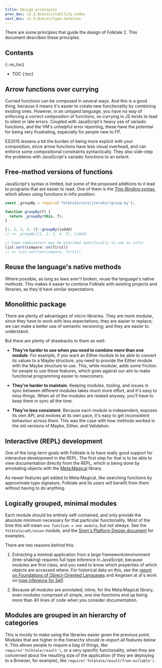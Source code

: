 ```yaml
---
title: Design principles
prev_doc: v2.3.0/misc/stability-index
next_doc: v2.3.0/misc/type-notation
---
```


There are some principles that guide the design of Folktale 2. This document describes these principles.


## Contents
{:.no_toc}

* TOC
{:toc}


## Arrow functions over currying

Curried functions can be composed in several ways. And this is a good
thing, because it means it's easier to create new functionality by combining
existing ones. However, in an untyped language, you have no way of
enforcing a correct composition of functions, so currying in JS tends to
lead to silent or late errors. Coupled with JavaScript's heavy use of
variadic functions, and the VM's unhelpful error reporting, these have the
potential for being very frustrating, especially for people new to FP.

ES2015 lessens a bit the burden of being more explicit with your
composition, since arrow functions have less visual overhead, and can
enforce some compositional constraints syntactically. They also side-step
the problems with JavaScript's variadic functions to an extent.


## Free-method versions of functions

JavaScript's syntax is limited, but some of the proposed additions to it
lead to programs that are easier to read. One of them is the
[This-Binding syntax](https://github.com/zenparsing/es-function-bind), which
allows using functions in infix position:

```js
const _groupBy = require('folktale/core/iterator/group-by');

function groupBy(f) {
  return _groupBy(this, f);
}

[1, 2, 3, 4, 5]::groupBy(isOdd)
// => _groupBy([1, 2, 3, 4, 5], isOdd)

// Some combinators may be provided specifically to use as infix
list.sort(compare::on(first))
// => list.sort(on(compare, first))
```

## Reuse the language's native methods

Where possible, as long as laws aren't broken, reuse the language's native methods.
This makes it easier to combine Folktale with existing projects and
libraries, as they'd have similar expectations.


## Monolithic package

There are plenty of advantages of micro-libraries. They are more modular,
since they have to work with less expectations; they are easier to replace;
we can make a better use of semantic versioning; and they are easier to
understand.

But there are plenty of drawbacks to them as well:

  - **They're harder to use when you need to combine more than one
    module**. For example, if you want an Either module to be able to convert
    its values to a Maybe structure, you need to provide the Either module
    with the Maybe structure to use. This, while modular, adds some friction
    for people to use these features, which goes against our aim to make
    functional programming easier to newcomers.

  - **They're harder to maintain**. Keeping modules, tooling, and issues in
    sync between different modules takes much more effort, and it's easy to
    miss things. When all of the modules are related anyway, you'll have to
    keep them in sync all the time.

  - **They're less consistent**. Because each module is independent, exposes
    its own API, and evolves at its own pace, it's easy to get inconsistent
    behaviour across them. This was the case with how methods worked in the
    old versions of Maybe, Either, and Validation.


## Interactive (REPL) development

One of the long-term goals with Folktale is to have really good support
for interactive development in the REPL. The first step for that is to be
able to view documentation directly from the REPL, which is being done by
annotating objects with the
[Meta:Magical](https://github.com/origamitower/metamagical) library.

As newer features get added to Meta:Magical, like searching functions by
approximate type signature, Folktale and its users will benefit from them
without having to do anything.


## Logically grouped, minimal modules
    
Each module should be entirely self-contained, and only provide the
absolute minimum necessary for that particular functionality. Most of the
time this will mean `one function = one module`, but not always. See the
`folktale/adt/union` module, and the
[Siren's Platform Design document](https://github.com/siren-lang/siren/blob/master/documentation/platform-design.md)
for examples.

There are two reasons behind this:

  1. Extracting a minimal application from a large framework/environment
    (tree-shaking) requires full type inference in JavaScript, because
    modules are first class, and you need to know which properties of which
    objects are accessed where. For historical data on this, see the
    [report on Foundations of Object-Oriented Languages](http://www.cs.cmu.edu/~aldrich/FOOL/FOOL1/FOOL1-report.pdf)
    and Aegesen at al's work on
    [type inference for Self](http://bibliography.selflanguage.org/type-inference.html).

  2. Because all modules are annotated, inline, for the Meta:Magical library,
    even modules comprised of simple, one line functions end up being more
    than 40 lines of code when you consider documentation.


## Modules are grouped in an hierarchy of categories

This is mostly to make using the libraries easier given the previous
point. Modules that are higher in the hierarchy should re-export all
features below it. This allows people to require a bag of things, like
`require('folktale/result')`, or a very specific functionality, when
they are concerned about the resulting size of the application (if they are
deploying to a Browser, for example), like
`require('folktale/result/from-nullable')`.
